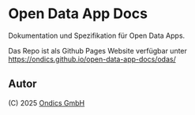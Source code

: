 # Open Data App Docs

Dokumentation und Spezifikation für Open Data Apps.

Das Repo ist als Github Pages Website verfügbar unter [https://ondics.github.io/open-data-app-docs/odas/
](https://open-data-apps.github.io/open-data-app-docs/)
## Autor

(C) 2025 [Ondics GmbH](https://ondics.de)
